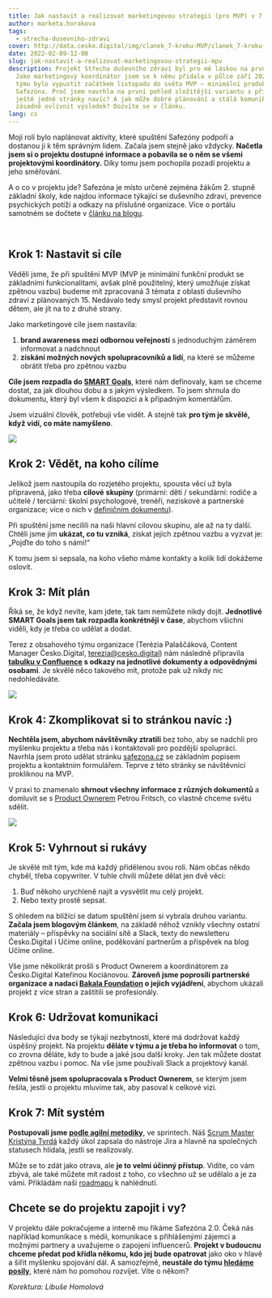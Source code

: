 ```yaml
---
title: Jak nastavit a realizovat marketingovou strategii (pro MVP) v 7 krocích
author: marketa.horakova
tags:
  - strecha-dusevniho-zdravi
cover: http://data.cesko.digital/img/clanek_7-kroku-MVP/clanek_7-kroku-cover.jpg
date: 2022-02-09-12-00
slug: jak-nastavit-a-realizovat-marketingovou-strategii-mpv
description: Projekt Střecha duševního zdraví byl pro mě láskou na první pohled.
  Jako marketingový koordinátor jsem se k němu přidala v půlce září 2021. Cílem
  týmu bylo vypustit začátkem listopadu do světa MVP – minimální produkt – webu
  Safezóna. Proč jsem navrhla na první pohled složitější variantu s přípravou
  ještě jedné stránky navíc? A jak může dobré plánování a stálá komunikace
  zásadně ovlivnit výsledek? Dozvíte se v článku.
lang: cs
---
```

Mojí rolí bylo naplánovat aktivity, které spuštění Safezóny podpoří a dostanou ji k těm správným lidem. Začala jsem stejně jako vždycky. **Načetla jsem si o projektu dostupné informace a pobavila se o něm se všemi projektovými koordinátory.** Díky tomu jsem pochopila pozadí projektu a jeho směřování.



A o co v projektu jde? Safezóna je místo určené zejména žákům 2. stupně základní školy, kde najdou informace týkající se duševního zdraví, prevence psychických potíží a odkazy na příslušné organizace. Více o portálu samotném se dočtete v [článku na blogu](https://blog.cesko.digital/2021/11/safezona-je-na-svete). 

<br>

## Krok 1: Nastavit si cíle

Věděli jsme, že při spuštění MVP (MVP je minimální funkční produkt se základními funkcionalitami, avšak plně použitelný, který umožňuje získat zpětnou vazbu) budeme mít zpracovaná 3 témata z oblasti duševního zdraví z plánovaných 15. Nedávalo tedy smysl projekt představit rovnou dětem, ale jít na to z druhé strany.



Jako marketingové cíle jsem nastavila: 

1. **brand awareness mezi odbornou veřejností** s jednoduchým záměrem informovat a nadchnout
2. **získání možných nových spolupracovníků a lidí**, na které se můžeme obrátit třeba pro zpětnou vazbu



**Cíle jsem rozpadla do [SMART Goals](https://www.youtube.com/watch?v=1-SvuFIQjK8)**, které nám definovaly, kam se chceme dostat, za jak dlouhou dobu a s jakým výsledkem. To jsem shrnula do dokumentu, který byl všem k dispozici a k případným komentářům.



Jsem vizuální člověk, potřebuji vše vidět. A stejně tak **pro tým je skvělé, když vidí, co máte namyšleno**.

![](https://data.cesko.digital/img/clanek_7-kroku-MVP/clanek_7-kroku-1.png)



## Krok 2: Vědět, na koho cílíme

Jelikož jsem nastoupila do rozjetého projektu, spousta věcí už byla připravená, jako třeba **cílové** **skupiny** (primární: děti / sekundární: rodiče a učitelé / terciární: školní psychologové, trenéři, neziskové a partnerské organizace; více o nich v [definičním dokumentu](https://cesko-digital.atlassian.net/wiki/spaces/SDZ/pages/458794532/Defini+n+dokument+Lean+Canvas)). 



Při spuštění jsme necílili na naši hlavní cílovou skupinu, ale až na ty další. Chtěli jsme jim **ukázat, co tu vzniká**, získat jejich zpětnou vazbu a vyzvat je: „Pojďte do toho s námi!“ 

K tomu jsem si sepsala, na koho všeho máme kontakty a kolik lidí dokážeme oslovit.

## Krok 3: Mít plán

Říká se, že když nevíte, kam jdete, tak tam nemůžete nikdy dojít. **Jednotlivé SMART Goals jsem tak rozpadla konkrétněji v čase**, abychom všichni viděli, kdy je třeba co udělat a dodat.



Terez z obsahového týmu organizace (Terézia Palaščáková, Content Manager Česko.Digital, terezia@cesko.digital) nám následně připravila **[tabulku v Confluence](https://cesko-digital.atlassian.net/l/c/XAU80G6a) s odkazy na jednotlivé dokumenty a odpovědnými osobami**. Je skvělé něco takového mít, protože pak už nikdy nic nedohledáváte.

![](https://data.cesko.digital/img/clanek_7-kroku-MVP/clanek_7-kroku-2.png)



## Krok 4: Zkomplikovat si to stránkou navíc :)

**Nechtěla jsem, abychom návštěvníky ztratili** bez toho, aby se nadchli pro myšlenku projektu a třeba nás i kontaktovali pro pozdější spolupráci. Navrhla jsem proto udělat stránku [safezona.cz](http://www.safezona.cz/) se základním popisem projektu a kontaktním formulářem. Teprve z této stránky se návštěvníci prokliknou na MVP.



V praxi to znamenalo **shrnout všechny informace z různých dokumentů** a domluvit se s [Product Ownerem](https://cesko-digital.atlassian.net/l/c/XiEuFEfK) Petrou Fritsch, co vlastně chceme světu sdělit.

![](https://data.cesko.digital/img/clanek_7-kroku-MVP/clanek_7-kroku-3.png)



## Krok 5: Vyhrnout si rukávy

Je skvělé mít tým, kde má každý přidělenou svou roli. Nám občas někdo chyběl, třeba copywriter. V tuhle chvíli můžete dělat jen dvě věci:



1. Buď někoho urychleně najít a vysvětlit mu celý projekt.
2. Nebo texty prostě sepsat.



S ohledem na blížící se datum spuštění jsem si vybrala druhou variantu. **Začala jsem blogovým článkem**, na základě něhož vznikly všechny ostatní materiály – příspěvky na sociální sítě a Slack, texty do newsletteru Česko.Digital i Učíme online, poděkování partnerům a příspěvek na blog Učíme online.



Vše jsme několikrát prošli s Product Ownerem a koordinátorem za Česko.Digital Kateřinou Kociánovou. **Zároveň jsme poprosili partnerské organizace a nadaci [Bakala Foundation](https://www.bakalafoundation.org/) o jejich vyjádření**, abychom ukázali projekt z více stran a zaštítili se profesionály.

## Krok 6: Udržovat komunikaci

Následující dva body se týkají nezbytností, které má dodržovat každý úspěšný projekt. Na projektu **děláte v týmu a je třeba ho informovat** o tom, co zrovna děláte, kdy to bude a jaké jsou další kroky. Jen tak můžete dostat zpětnou vazbu i pomoc. Na vše jsme používali Slack a projektový kanál.



**Velmi těsně jsem spolupracovala s Product Ownerem**, se kterým jsem řešila, jestli o projektu mluvíme tak, aby pasoval k celkové vizi.

## Krok 7: Mít systém

**Postupovali jsme [podle agilní metodiky](https://cesko-digital.atlassian.net/l/c/hQ1dALYY)**, ve sprintech. Náš [Scrum Master](https://cesko-digital.atlassian.net/l/c/pvfupvxA) [Kristýna Tvrdá](https://blog.cesko.digital/2021/11/jak-delat-dobro-agilne) každý úkol zapsala do nástroje Jira a hlavně na společných statusech hlídala, jestli se realizovaly.



Může se to zdát jako otrava, ale **je to velmi účinný přístup**. Vidíte, co vám zbývá, ale také můžete mít radost z toho, co všechno už se udělalo a je za vámi. Přikládám naši [roadmapu](https://cesko-digital.atlassian.net/jira/software/c/projects/SDZ/boards/6/roadmap) k nahlédnutí.

## Chcete se do projektu zapojit i vy?

V projektu dále pokračujeme a interně mu říkáme Safezóna 2.0. Čeká nás například komunikace s médii, komunikace s přihlášenými zájemci a možnými partnery a uvažujeme o zapojení influencerů. **Projekt v budoucnu chceme předat pod křídla někomu, kdo jej bude opatrovat** jako oko v hlavě a šířit myšlenku spojování dál. A samozřejmě, **neustále do týmu [hledáme posily](https://cesko.digital/opportunities)**, které nám ho pomohou rozvíjet. Víte o někom?



*Korektura: Libuše Homolová*
